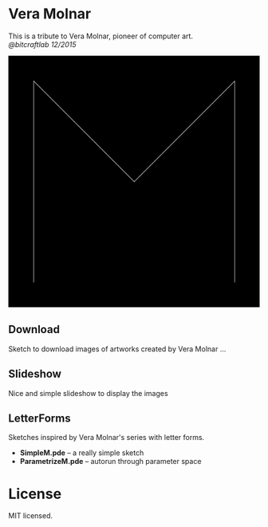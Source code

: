 # Vera Molnar
This is a tribute to Vera Molnar, pioneer of computer art.  
*@bitcraftlab 12/2015*

![](m-anim.gif)

## Download
Sketch to download images of artworks created by Vera Molnar ...

## Slideshow
Nice and simple slideshow to display the images

## LetterForms
Sketches inspired by Vera Molnar's series with letter forms.

* **SimpleM.pde** – a really simple sketch
* **ParametrizeM.pde** – autorun through parameter space

# License
MIT licensed.
